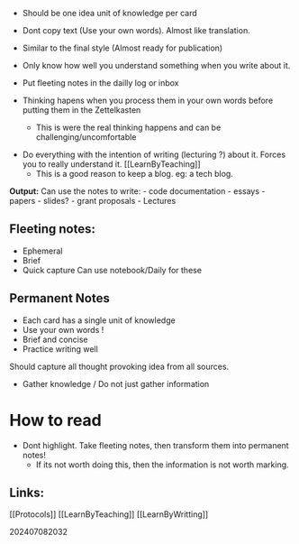 
- Should be one idea unit of knowledge per card
- Dont copy text (Use your own words). Almost like translation.
- Similar to the final style (Almost ready for publication)

- Only know how well you understand something when you write about it.

- Put fleeting notes in the dailly log or inbox
- Thinking hapens when you process them in your own words before putting them in the Zettelkasten  
	- This is were the real thinking happens and can be challenging/uncomfortable

* Do everything with the intention of writing (lecturing ?) about it.  Forces you to really understand it. [[LearnByTeaching]]
	- This is a good reason to keep a blog. eg: a tech blog.

**Output:** Can use the notes to write:
	- code documentation
	- essays
	- papers
	- slides?
	- grant proposals
	- Lectures


## Fleeting notes: 
- Ephemeral 
- Brief 
- Quick capture
Can use notebook/Daily for these


## Permanent Notes
- Each card has a single unit of knowledge
- Use your own words ! 
- Brief and concise 
- Practice writing well

Should capture all thought provoking idea from all sources.
* Gather knowledge / Do not just gather information

# How to read
* Dont highlight.  Take fleeting notes, then transform them into permanent notes!
	* If its not worth doing this, then the information is not worth marking.

## Links: 

[[Protocols]]
[[LearnByTeaching]]
[[LearnByWritting]]


202407082032
